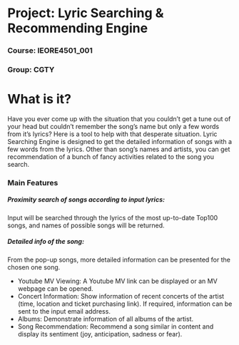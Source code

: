 # Project: Lyric Searching & Recommending Engine
### Course: IEORE4501_001
### Group: CGTY

# What is it?
Have you ever come up with the situation that you couldn’t get a tune out of your head but couldn’t remember the song’s name but only a few words from it’s lyrics? Here is a tool to help with that desperate situation. Lyric Searching Engine is designed to get the detailed information of songs with a few words from the lyrics. Other than song’s names and artists, you can get recommendation of a bunch of fancy activities related to the song you search.

### Main Features

##### Proximity search of songs according to input lyrics:
Input will be searched through the lyrics of the most up-to-date Top100 songs, and names of possible songs will be returned.
##### Detailed info of the song:
From the pop-up songs, more detailed information can be presented for the chosen one song.
* Youtube MV Viewing: A Youtube MV link can be displayed or an MV webpage can be opened.
* Concert Information: Show information of recent concerts of the artist (time, location and ticket purchasing link). If required, information can be sent to the input email address.
* Albums: Demonstrate information of all albums of the artist.
* Song Recommendation: Recommend a song similar in content and display its sentiment (joy, anticipation, sadness or fear).

